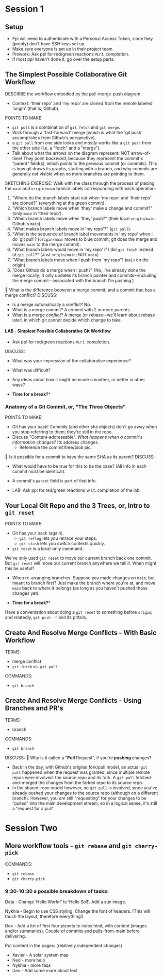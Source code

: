# Session 1

## Setup
- Ppl will need to authenticate with a Personal Access Token, since they (probly) don't have SSH keys set up.
- Make sure everyone is set up in their project team.
- Prework: Ask ppl for red/green reactions w.r.t. completion.
- If most ppl haven't done it, go over the setup parts.

## The Simplest Possible Collaborative Git Workflow
DESCRIBE the workflow embodied by the pull-merge-push diagram.
- Context: 'their repo' and 'my repo' are cloned from the remote labeled 'origin' (that is, Github).

POINTS TO MAKE:
- `git pull` is a combination of `git fetch` and `git merge`.
- Walk through a 'fast-forward' merge (which is what the 'git push' accomplishes from Github's perspective).
- a `git pull` from one side looks and mostly works like a `git push` from the other side (i.e. a "fetch" and a "merge").
- Talk about what the arrows on the diagram represent: NOT arrow-of-time!  They point *backward*, because they represent the commit's "parent" field(s), which points to the previous commit (or commits).  This is how git draws its graphs, starting with a branch, and why commits are generally not visible when no more branches are pointing to them.

SKETCHING EXERCISE: Walk with the class through the process of placing the `main` and `origin/main` branch labels corresponding with each operation:
1. "Where do the branch labels start out when 'my repo' and 'their repo' are cloned?" (everything at the green commit).
1. "Which branch labels move when 'they' make a change and commit?" (only `main` in 'their repo').
1. "Which branch labels move when 'they' push?" (their local `origin/main`; Github's `main`).
1. "What makes branch labels move in 'my repo'?" (`git pull`).
1. "What is the sequence of branch label movements in 'my repo' when I do 'git pull'? (`origin/main` moves to blue commit; git does the merge and moves `main` to the merge commit).
1. "What branch labels would move in 'my repo' if I did `git fetch` instead of `git pull`?"  (Just `origin/main`; NOT `main`).
1. "What branch labels move when I push from 'my repo'? (`main` on the origin).
1. "Does Github do a merge when I push?" (No, I've already done the merge locally; it only updates its branch pointer and commits--including the merge commit--associated with the branch I'm pushing.) 

🤔 What is the difference between a merge commit, and a commit that has a merge conflict?
DISCUSS:
- Is a merge automatically a conflict? No.
- What is a merge commit? A commit with 2 or more parents.
- What is a merge _conflict_? A merge (or rebase--we'll learn about rebase later) in which git cannot decide which change to take.

#### LAB - Simplest Possible Collaborative Git Workflow
- Ask ppl for red/green reactions w.r.t. completion.

DISCUSS:
- What was your impression of the collaborative experience?
- What was difficult?
- Any ideas about how it might be made smoother, or better in other ways?

- **Time for a break?***

### Anatomy of a Git Commit, or, "The Three Objects"

POINTS TO MAKE:
- Git has your back!  Commits (and other sha objects) don't go away when you stop referring to them; they're still in the repo.
- Discuss "Content-addressable".  _What happens when a commit's information changes?_  Its address changes.
  - Reference the commit/tree/blob pic.

🤔 Is it possible for a commit to have the same SHA as its parent?
DISCUSS:
- What would have to be true for this to be the case? (All info in each commit must be identical).
- A commit's `parent` field is part of that info.

- LAB: Ask ppl for red/green reactions w.r.t. completion of the lab.


## Your Local Git Repo and the 3 Trees, or, Intro to `git reset`

POINTS TO MAKE:
- Git has your back (again).
  - `git reflog` lets you retrace your steps.
  - `git stash` lets you switch contexts quickly.
- `git reset` is a local-only command.

We've only used `git reset` to move our current branch back one commit.  But `git reset` will move our current branch anywhere we tell it.  When might this be useful?
- When re-arranging branches.  Suppose you made changes on `main`, but meant to branch first?  Just make the branch where you're at, and move `main` back to where it belongs (as long as you haven't pushed those changes yet).

- **Time for a break?***

Have a conversation about doing a `git reset` to something before `origin`; and relatedly, `git push -f` and its pitfalls.

## Create And Resolve Merge Conflicts - With Basic Workflow
TERMS:
- merge conflict
- `git fetch` vs. `git pull`

COMMANDS:
- `git branch`

## Create And Resolve Merge Conflicts - Using Branches and PR's
TERMS:
- branch

COMMANDS:
- `git branch`

DISCUSS: 🤔 Why is it called a "**Pull** Request", if you're **pushing** changes?
- Back in the day, with Github's original fork/pull model, an actual `git pull` happened when the request was granted, since multiple remote repos were involved: the source repo and its fork.  A `git pull` fetched-and-merged the changes from the forked repo to its source repo.
- In the shared-repo model however, no `git pull` is involved, since you've already pushed your changes to the source repo (although on a different branch).  However, you *are* still "requesting" for your changes to be "pulled" into the main development stream; so in a logical sense, it's still a "request for a pull".


# Session Two


## More workflow tools - `git rebase` and `git cherry-pick`
COMMANDS:
- `git rebase`
- `git cherry-pick`

### 9:30-10:30 a possible breakdown of tasks:

Deja - Change ‘Hello World!’ to ‘Hello Sol!’. Add a sun image.

Nykhia - Begin to use CSS styling. Change the font of headers.  [This will touch the layout, therefore everything!]

Dex - Add a list of first four planets to index.html, with content (images and/or summaries).  Couple of commits and pulls-from-main before delivering.

Put content in the pages:  (relatively independent changes)
- Xavier - A solar system map
- Ned - more help
- Nykhia - more faqs
- Dex - Add some more about text.


